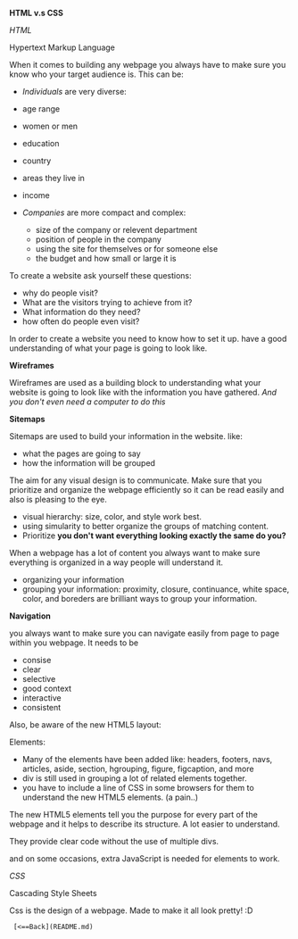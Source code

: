 **HTML v.s CSS**
 
 *HTML*

 Hypertext Markup Language
  
  When it comes to building any webpage you always have to make sure you know who your target audience is. This can be:

  - *Individuals* are very diverse:
   - age range
   - women or men
   - education
   - country
   - areas they live in
   - income

 - *Companies* are more compact and complex:
   - size of the company or relevent department
   - position of people in the company
   - using the site for themselves or for someone else
   - the budget and how small or large it is

To create a website ask yourself these questions:
  - why do people visit?
  - What are the visitors trying to achieve from it?
  - What information do they need?
  - how often do people even visit?
   
In order to create a website you need to know how to set it up. have a good understanding of what your page is going to look like.

**Wireframes**

Wireframes are used as a building block to understanding what your website is going to look like with the information you have gathered. *And you don't even need a computer to do this*
  
  **Sitemaps**

  Sitemaps are used to build your information in the website. like:
  - what the pages are going to say
  - how the information will be grouped

The aim for any visual design is to communicate. Make sure that you prioritize and organize the webpage efficiently so it can be read easily and also is pleasing to the eye.
 - visual hierarchy: size, color, and style work best.
 - using simularity to better organize the groups of matching content.
 - Prioritize  **you don't want everything looking exactly the same do you?**

When a webpage has a lot of content you always want to make sure everything is organized in a way people will understand it.
 - organizing your information
 - grouping your information: proximity, closure, continuance, white space, color, and boreders are brilliant ways to group your information.

 **Navigation**

 you always want to make sure you can navigate easily from page to page within you webpage. It needs to be
 - consise
 - clear
 - selective
 - good context
 - interactive
 - consistent

 Also, be aware of the new HTML5 layout:
  
  Elements:
   - Many of the elements have been added like: headers, footers, navs, articles, aside, section, hgrouping, figure, figcaption, and more
   - div is still used in grouping a lot of related elements together.
   - you have to include a line of CSS in some browsers for them to understand the new HTML5 elements. (a pain..)

   The new HTML5 elements tell you the purpose for every part of the webpage and it helps to describe its structure. A lot easier to understand.

   They provide clear code without the use of multiple divs.

   and on some occasions, extra JavaScript is needed for elements to work.

   *CSS*


   Cascading Style Sheets


   Css is the design of a webpage. Made to make it all look pretty! :D


     [<==Back](README.md)

